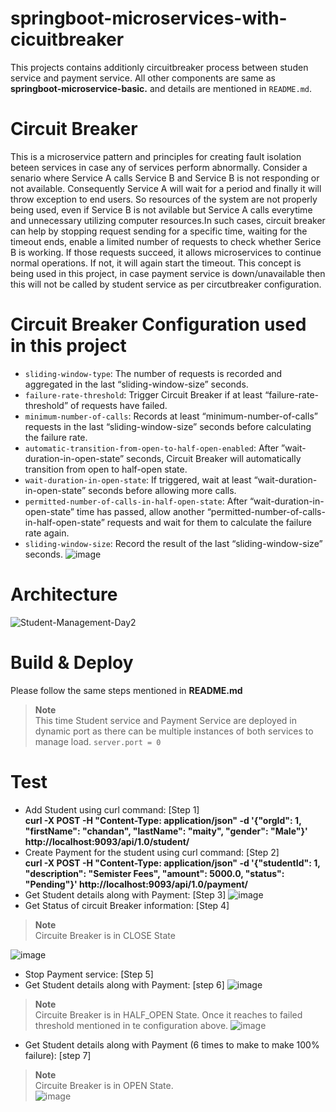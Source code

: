 # springboot-microservices-with-cicuitbreaker
This projects contains additionly circuitbreaker process between studen service and payment service. All other components are same as **springboot-microservice-basic.** and details are mentioned in `README.md`.
# Circuit Breaker 
This is a microservice pattern and principles for creating fault isolation beteen services in case any of services perform abnormally. Consider a senario where Service A calls Service B and Service B is not responding or not available. Consequently Service A will wait for a period and finally it will throw exception to end users. So resources of the system are not properly being used, even if Service B is not avilable but Service A calls everytime and unnecessary utilizing computer resources.In such cases, circuit breaker can help by stopping request sending for a specific time, waiting for the timeout ends, enable a limited number of requests to check whether Serice B is working. If those requests succeed, it allows microservices to continue normal operations. If not, it will again start the timeout. This concept is being used in this project, in case payment service is down/unavailable then this will not be called by student service as per circutbreaker configuration.
# Circuit Breaker Configuration used in this project
- `sliding-window-type`: The number of requests is recorded and aggregated in the last “sliding-window-size” seconds.
- `failure-rate-threshold`: Trigger Circuit Breaker if at least “failure-rate-threshold” of requests have failed.
- `minimum-number-of-calls`: Records at least “minimum-number-of-calls” requests in the last “sliding-window-size” seconds before calculating the failure rate.
- `automatic-transition-from-open-to-half-open-enabled`: After ”wait-duration-in-open-state” seconds, Circuit Breaker will automatically transition from open to half-open state.
- `wait-duration-in-open-state`: If triggered, wait at least “wait-duration-in-open-state” seconds before allowing more calls.
- `permitted-number-of-calls-in-half-open-state`: After “wait-duration-in-open-state” time has passed, allow another “permitted-number-of-calls-in-half-open-state” requests and wait for them to calculate the failure rate again.
- `sliding-window-size`: Record the result of the last “sliding-window-size” seconds.
![image](https://github.com/mail2mrcm/springboot-microservices/assets/118661926/f8380fc7-d912-4c79-9cfb-3db14004034e)

# Architecture
![Student-Management-Day2](https://github.com/mail2mrcm/springboot-microservices/assets/118661926/5008ee49-8046-4594-be9e-7d0861327e84)

# Build & Deploy
Please follow the same steps mentioned in **README.md**
> **Note**  
> This time Student service and Payment Service are deployed in dynamic port as there can be multiple instances of both services to manage load. `server.port = 0`

# Test
- Add Student using curl command:  [Step 1]  
**curl -X POST -H "Content-Type: application/json" -d '{"orgId": 1, "firstName": "chandan", "lastName": "maity", "gender": "Male"}'  http://localhost:9093/api/1.0/student/**
- Create Payment for the student using curl command:  [Step 2]  
**curl -X POST -H "Content-Type: application/json" -d '{"studentId": 1, "description": "Semister Fees", "amount": 5000.0, "status": "Pending"}' http://localhost:9093/api/1.0/payment/**
- Get Student details along with Payment:  [Step 3]
![image](https://github.com/mail2mrcm/springboot-microservices/assets/118661926/9a306026-f281-4239-ac5e-645c28575422)
- Get Status of circuit Breaker information:  [Step 4]
> **Note**  
> Circuite Breaker is in CLOSE State

![image](https://github.com/mail2mrcm/springboot-microservices/assets/118661926/6a3e136d-d0f0-4f59-b51d-a278a2efce35)
- Stop Payment service:  [Step 5]
- Get Student details along with Payment: [step 6]
![image](https://github.com/mail2mrcm/springboot-microservices/assets/118661926/48a5b2cf-9320-4e4d-adf3-c286f5d67bfb)
> **Note**  
> Circuite Breaker is in HALF_OPEN State. Once it reaches to failed threshold mentioned in te configuration above.
![image](https://github.com/mail2mrcm/springboot-microservices/assets/118661926/696cf6ba-7a57-4c39-aff8-d430f068ff75)

- Get Student details along with Payment (6 times to make to make 100% failure): [step 7]
> **Note**  
> Circuite Breaker is in OPEN State.  
![image](https://github.com/mail2mrcm/springboot-microservices/assets/118661926/5489de4c-0cb2-44ca-8093-7970c4579045)
